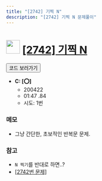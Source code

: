 ```yaml
---
title: "[2742] 기찍 N"
description: "[2742] 기찍 N 문제풀이"
---
```

<h1><img src="https://doky.space/assets/icpclev/b3.svg" height="37px"> <a href="http://icpc.me/2742">[2742] 기찍 N</a></h1>

<a href="https://github.com/DokySp/acmicpc-practice/tree/master/2742"><button class="btn btn-info">코드 보러가기</button></a>

- **C: [:o:]**
  - 200422
  - 01:47 .84 
  - 시도: 1번

### 메모
 - 그냥 간단한, 초보적인 반복문 문제.

### 참고
 - `N 찍기`를 반대로 하면..?
 - [[2742번 문제]](http://icpc.me/2741)
